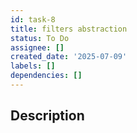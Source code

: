 ```yaml
---
id: task-8
title: filters abstraction
status: To Do
assignee: []
created_date: '2025-07-09'
labels: []
dependencies: []
---
```


## Description
